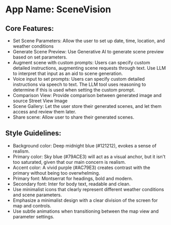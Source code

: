 # **App Name**: SceneVision

## Core Features:

- Set Scene Parameters: Allow the user to set up date, time, location, and weather conditions
- Generate Scene Preview: Use Generative AI to generate scene preview based on set parameters.
- Augment scene with custom prompts: Users can specify custom detailed instructions, augmenting scene requests through text. Use LLM to interpret that input as an aid to scene generation.
- Voice input to set prompts: Users can specify custom detailed instructions via speech to text. The LLM tool uses reasoning to determine if this is used when setting the custom prompt.
- Comparison View: Provide comparison between generated image and source Street View Image
- Scene Gallery: Let the user store their generated scenes, and let them access and review them later.
- Share scene: Allow user to share their generated scenes.

## Style Guidelines:

- Background color: Deep midnight blue (#121212), evokes a sense of realism.
- Primary color: Sky blue (#79ACE3) will act as a visual anchor, but it isn't too saturated, given that our main concern is realism.
- Accent color: A vivid purple (#AC79E3) creates contrast with the primary without being too overwhelming.
- Primary font: Montserrat for headings, bold and modern.
- Secondary font: Inter for body text, readable and clean.
- Use minimalist icons that clearly represent different weather conditions and scene parameters.
- Emphasize a minimalist design with a clear division of the screen for map and controls.
- Use subtle animations when transitioning between the map view and parameter settings.
